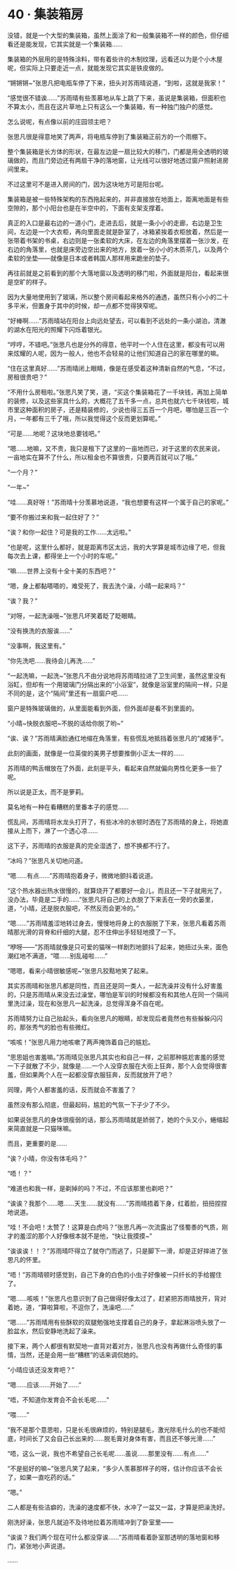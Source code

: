 # 40 · 集装箱房

没错，就是一个大型的集装箱，虽然上面涂了和一般集装箱不一样的颜色，但仔细看还是能发现，它其实就是一个集装箱……

集装箱的外层用的是特殊涂料，带有着些许的木制纹理，远看还以为是个小木屋呢，但实际上只要走近一点，就能发现它其实是铁皮做的。

“锵锵锵~”张思凡把电瓶车停了下来，扭头对苏雨晴说道，“到啦，这就是我家！”

“感觉很不错诶……”苏雨晴有些羡慕地从车上跳了下来，虽说是集装箱，但面积也不算太小，而且在这片草地上只有这么一个集装箱，有一种独门独户的感觉。

怎么说呢，有点像以前的庄园领主吧？

张思凡很是得意地笑了两声，将电瓶车停到了集装箱正前方的一个雨棚下。

整个集装箱是长方体的形状，在最左边是一扇比较大的移门，门都是用全透明的玻璃做的，而且门旁边还有两扇干净的落地窗，让光线可以很好地透过窗户照射进房间里来。

不过这里可不是进入房间的门，因为这块地方可是阳台呢。

集装箱是被一些特殊架构的东西拖起来的，并非直接放在地面上，距离地面是有些空隙的，那个小阳台也是在半空中的，下面有支架支撑着。

真正的入口是最右边的一道小门，走进去后，就是一条小小的走廊，右边是卫生间，左边是一个大衣柜，再向里面走就是卧室了，冰箱紧挨着衣柜放着，然后是一张带着书架的书桌，右边则是一张柔软的大床，在左边的角落里摆着一张沙发，在右边的角落里，也就是床旁边空出来的地方，放着一张小小的木质茶几，以及两个柔软的坐垫——就像是日本或者韩国人那样用来跪坐的垫子。

再往前就是之前看到的那个大落地窗以及透明的移门啦，外面就是阳台，看起来很是空旷的样子。

因为大量地使用到了玻璃，所以整个房间看起来格外的通透，虽然只有小小的二十多平米，但置身于其中的时候，却一点都不觉得狭窄呢。

“好棒啊……”苏雨晴站在阳台上向远处望去，可以看到不远处的一条小湖泊，清澈的湖水在阳光的照耀下闪烁着银光。

“哼哼，不错吧。”张思凡也是分外的得意，他平时一个人住在这里，都没有可以用来炫耀的人呢，因为一般人，他也不会轻易的让他们知道自己的家在哪里的嘛。

“住在这里真好……”苏雨晴闭上眼睛，像是在感受着这种清新自然的气息，“不过，房租很贵吧？”

“不用什么房租啦。”张思凡笑了笑，道，“买这个集装箱花了一千块钱，再加上简单的装修，以及这些家具什么的，大概花了五千多一点，总共也就六七千块钱啦，城市里这种面积的房子，还是精装修的，少说也得三五百一个月吧，哪怕是三百一个月，一年都有三千了哦，所以我觉得这个反而更划算呢。”

“可是……地呢？这块地总要钱吧。”

“嗯……地嘛，又不贵，我只是租下了这里的一亩地而已，对于这里的农民来说，一亩地实在算不了什么，所以租金也不算很贵，只要两百就可以了哦。”

“一个月？”

“一年~”

“哇……真好呀！”苏雨晴十分羡慕地说道，“我也想要有这样一个属于自己的家呢。”

“要不你搬过来和我一起住好了？”

“诶？和你一起住？可是我的工作……太远啦。”

“也是呢，这里什么都好，就是距离市区太远，我的大学算是城市边缘了吧，但我每次去上课，都得坐上一个小时的车呢。”

“嘛……世界上没有十全十美的东西吧？”

“嗯，身上都黏嗒嗒的，难受死了，我去洗个澡，小晴一起来吗？”

“诶？我？”

“对呀，一起洗澡哦~”张思凡坏笑着眨了眨眼睛。

“没有换洗的衣服诶……”

“没事啊，我这里有。”

“你先洗吧……我待会儿再洗……”

“一起洗嘛，一起洗~”张思凡不由分说地将苏雨晴拉进了卫生间里，虽然这里没有浴缸，但却有一个用玻璃门分隔出来的“小浴室”，就像是浴室里的隔间一样，只是不同的是，这个“隔间”里还有一扇窗户吧……

窗户是特殊玻璃做的，从里面能看到外面，但外面却是看不到里面的。

“小晴~快脱衣服吧~不脱的话给你脱了哟~”

“诶、诶？”苏雨晴满脸通红地缩在角落里，有些慌乱地抵挡着张思凡的“咸猪手”。

此刻的画面，就像是一位英俊的美男子想要推倒小正太一样的……

苏雨晴的鸭舌帽放在了外面，此刻是平头，看起来自然就偏向男性化更多一些了呢。

所以说是正太，而不是萝莉。

莫名地有一种在看糟糕的里番本子的感觉……

慌乱间，苏雨晴将水龙头打开了，有些冰冷的水顿时洒在了苏雨晴的身上，将她直接从上而下，淋了一个透心凉……

这下子，苏雨晴的衣服是真的完全湿透了，想不换都不行了。

“冰吗？”张思凡关切地问道。

“嗯……有点……”苏雨晴抱着身子，微微地颤抖着说道。

“这个热水器出热水很慢的，就算烧开了都要好一会儿，而且还一下子就用光了，没办法，毕竟是二手的……”张思凡将自己的上衣脱了下来丢在一旁的衣篓里，道，“小晴，还是脱衣服吧，不然反而会更冷的。”

“嗯……”苏雨晴羞涩地转过身去，慢慢地将身上的衣服脱了下来，张思凡看着苏雨晴那光滑的背脊和纤细的大腿，忍不住伸出手轻轻地摸了一下。

“咿呀——”苏雨晴就像是只可爱的猫咪一样剧烈地颤抖了起来，她扭过头来，面色潮红地不满道，“喂……别乱碰啦……”

“嗯嗯，看来小晴很敏感呢~”张思凡狡黠地笑了起来。

其实苏雨晴和张思凡都是同性，而且还是同一类人，一起洗澡并没有什么好害羞的，只是苏雨晴从来没去过澡堂，哪怕是军训的时候都没有和其他人在同一个隔间里洗过澡，现在和张思凡一起洗澡，总觉得浑身不自在呢。

苏雨晴努力让自己抬起头，看向张思凡的眼睛，却发现后者竟然也有些躲躲闪闪的，那张秀气的脸也有些微红。

“咳咳！”张思凡用力地咳嗽了两声掩饰着自己的尴尬。

“思思姐也害羞嘛。”苏雨晴见张思凡其实也和自己一样，之前那种尴尬害羞的感觉一下子就散了不少，就像是……一个人没穿衣服在大街上狂奔，那个人会觉得很害羞，但如果两个人在一起都没穿衣服狂奔，反而就放开了吧？

同理，两个人都害羞的话，反而就会不害羞了？

虽然没有那么彻底，但最起码，尴尬的气氛一下子少了不少。

如果说张思凡的身体很瘦弱的话，那么苏雨晴就是娇弱了，她的个头又小，蜷缩起来简直就是一只猫咪嘛。

而且，更重要的是……

“诶？小晴，你没有体毛吗？”

“唔！？”

“难道也和我一样，是剃掉的吗？不过，不应该那里也剃吧？”

“诶诶？我那个……嗯……天生……就没有……”苏雨晴捂着下身，红着脸，扭扭捏捏地说道。

“哇！不会吧！太赞了！这算是白虎吗？”张思凡再一次流露出了怪蜀黍的气质，刚才的羞涩的那个人好像根本就不是他，“快让我摸摸~”

“诶诶诶！！？”苏雨晴吓得立了就夺门而逃了，只是脚下一滑，却是正好摔进了张思凡的怀里。

“唔！”苏雨晴顿时感觉到，自己下身的白色的小虫子好像被一只纤长的手给握住了。

“嗯……咳咳！”张思凡也意识到了自己做得好像太过了，赶紧把苏雨晴放开，背对着她，道，“算啦算啦，不逗你了，洗澡吧……”

“嗯……”苏雨晴用有些酥软的双腿勉强地支撑着自己的身子，拿起淋浴喷头放了一脸盆水，然后安静地洗起了澡来。

接下来，两个人都很有默契地一直背对着对方，张思凡也没有再做什么奇怪的事情，当然，还是会用一些“糟糕”的话来调侃她的。

“小晴应该还没发育吧？”

“嗯……应该……开始了……”

“唔，不知道你发育会不会长毛呢……”

“喂……”

“我不是那个意思啦，只是长毛很麻烦的，特别是腿毛，激光除毛什么的也不能彻底，时间长了又会自己长出来的……脱毛膏对身体有害，而且还不够光滑……”

“唔，这么一说，我也不希望自己长毛呢……虽说……那里没有……有点……”

“不是挺好的嘛~”张思凡笑了起来，“多少人羡慕那样子的呀，估计你应该不会长了，如果一直吃药的话。”

“嗯。”

二人都是有些洁癖的，洗澡的速度都不快，水冲了一盆又一盆，才算是把澡洗好。

刚洗好澡，张思凡就迫不及待地拉着苏雨晴冲到了卧室里——

“诶诶？我们两个现在可什么都没穿诶……”苏雨晴看着卧室那透明的落地窗和移门，紧张地小声说道。

……
